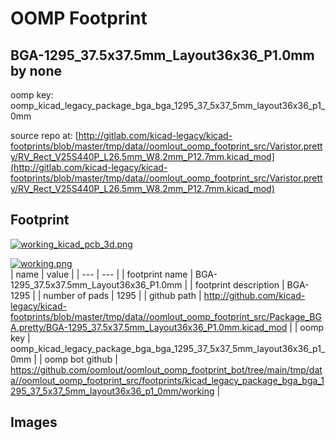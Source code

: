 # OOMP Footprint  
## BGA-1295_37.5x37.5mm_Layout36x36_P1.0mm  by none  
  
oomp key: oomp_kicad_legacy_package_bga_bga_1295_37_5x37_5mm_layout36x36_p1_0mm  
  
source repo at: [http://gitlab.com/kicad-legacy/kicad-footprints/blob/master/tmp/data//oomlout_oomp_footprint_src/Varistor.pretty/RV_Rect_V25S440P_L26.5mm_W8.2mm_P12.7mm.kicad_mod](http://gitlab.com/kicad-legacy/kicad-footprints/blob/master/tmp/data//oomlout_oomp_footprint_src/Varistor.pretty/RV_Rect_V25S440P_L26.5mm_W8.2mm_P12.7mm.kicad_mod)  
## Footprint  
  
[![working_kicad_pcb_3d.png](working_kicad_pcb_3d_600.png)](working_kicad_pcb_3d.png)  
  
[![working.png](working_600.png)](working.png)  
| name | value | 
| --- | --- | 
| footprint name | BGA-1295_37.5x37.5mm_Layout36x36_P1.0mm | 
| footprint description | BGA-1295 | 
| number of pads | 1295 | 
| github path | http://github.com/kicad-legacy/kicad-footprints/blob/master/tmp/data//oomlout_oomp_footprint_src/Package_BGA.pretty/BGA-1295_37.5x37.5mm_Layout36x36_P1.0mm.kicad_mod | 
| oomp key | oomp_kicad_legacy_package_bga_bga_1295_37_5x37_5mm_layout36x36_p1_0mm | 
| oomp bot github | https://github.com/oomlout/oomlout_oomp_footprint_bot/tree/main/tmp/data//oomlout_oomp_footprint_src/footprints/kicad_legacy_package_bga_bga_1295_37_5x37_5mm_layout36x36_p1_0mm/working | 
## Images  

